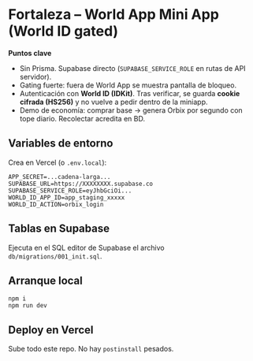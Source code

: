 # Fortaleza – World App Mini App (World ID gated)

**Puntos clave**
- Sin Prisma. Supabase directo (`SUPABASE_SERVICE_ROLE` en rutas de API servidor).
- Gating fuerte: fuera de World App se muestra pantalla de bloqueo.
- Autenticación con **World ID (IDKit)**. Tras verificar, se guarda **cookie cifrada (HS256)** y no vuelve a pedir dentro de la miniapp.
- Demo de economía: comprar base → genera Orbix por segundo con tope diario. Recolectar acredita en BD.

## Variables de entorno
Crea en Vercel (o `.env.local`):
```
APP_SECRET=...cadena-larga...
SUPABASE_URL=https://XXXXXXXX.supabase.co
SUPABASE_SERVICE_ROLE=eyJhbGciOi...
WORLD_ID_APP_ID=app_staging_xxxxx
WORLD_ID_ACTION=orbix_login
```

## Tablas en Supabase
Ejecuta en el SQL editor de Supabase el archivo `db/migrations/001_init.sql`.

## Arranque local
```
npm i
npm run dev
```

## Deploy en Vercel
Sube todo este repo. No hay `postinstall` pesados.
